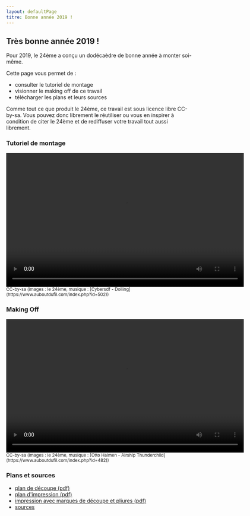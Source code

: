 ```yaml
---
layout: defaultPage
titre: Bonne année 2019 !
---
```


## Très bonne année 2019 !

Pour 2019, le 24ème a conçu un dodécaèdre de bonne année à monter soi-même.

Cette page vous permet de :

 - consulter le tutoriel de montage
 - visionner le making off de ce travail
 - télécharger les plans et leurs sources

Comme tout ce que produit le 24ème, ce travail est sous licence libre CC-by-sa. Vous pouvez donc librement le réutiliser ou vous en inspirer à condition de citer le 24ème et de rediffuser votre travail tout aussi librement.

### Tutoriel de montage

<center>
<video id="sampleMovie" width="640" height="360" preload controls>
	<source src="img/2019/instructions.mp4" />
</video>
</center>
<small>CC-by-sa (images : le 24ème, musique : [Cybersdf - Dolling](https://www.auboutdufil.com/index.php?id=502))</small>

### Making Off

<center>
<video id="sampleMovie" width="640" height="360" preload controls>
        <source src="img/2019/makingoff.mp4" />
</video>
</center>
<small>CC-by-sa (images : le 24ème, musique : [Otto Halmen - Airship Thunderchild](https://www.auboutdufil.com/index.php?id=482))</small>


### Plans et sources

 - [plan de découpe (pdf)]()
 - [plan d'impression (pdf)]()
 - [impression avec marques de découpe et pliures (pdf)]()
 - [sources]()


